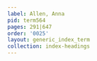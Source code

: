 ```yaml
---
label: Allen, Anna
pid: term564
pages: 291|647
order: '0025'
layout: generic_index_term
collection: index-headings
---
```

